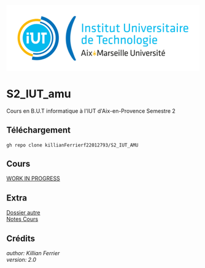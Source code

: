 ![IUT Image](Autre/Univ_Aix-Marseille_-_IUT.svg.png)
# S2_IUT_amu
Cours en B.U.T informatique à l'IUT d'Aix-en-Provence Semestre 2


## Téléchargement
```
gh repo clone killianFerrierf22012793/S2_IUT_AMU
```
## Cours
[WORK IN PROGRESS]()
<br />


## Extra
[Dossier autre](Autre)
<br />
[Notes Cours](note)

## Crédits
*author: Killian Ferrier*
<br />
*version: 2.0*
